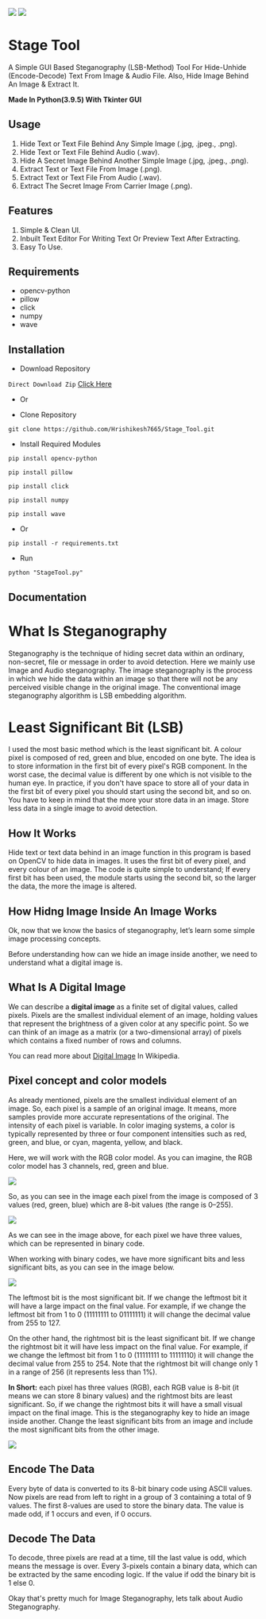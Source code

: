 [![](https://ForTheBadge.com/images/badges/made-with-python.svg)](https://www.python.org/)
[![](https://img.shields.io/badge/Supported%20OS-Windows-blue)](https://www.microsoft.com/en-in/software-download/windows10)


# Stage Tool
A Simple GUI Based Steganography (LSB-Method) Tool For Hide-Unhide (Encode-Decode) Text From Image & Audio File. Also, Hide Image Behind An Image & Extract It.

**Made In Python(3.9.5) With Tkinter GUI**

## Usage

1. Hide Text or Text File Behind Any Simple Image (.jpg, .jpeg., .png). 
2. Hide Text or Text File Behind Audio (.wav).
3. Hide A Secret Image Behind Another Simple Image (.jpg, .jpeg., .png).
4. Extract Text or Text File From Image (.png). 
5. Extract Text or Text File From Audio (.wav). 
6. Extract The Secret Image From Carrier Image (.png).


## Features 

1. Simple & Clean UI.
2. Inbuilt Text Editor For Writing Text Or Preview Text After Extracting.
3. Easy To Use.


## Requirements

- opencv-python
- pillow
- click
- numpy
- wave


## Installation

- Download Repository

`Direct Download Zip` [Click Here](https://codeload.github.com/Hrishikesh7665/Stage_Tool/zip/refs/heads/main)

- Or

- Clone Repository

```
git clone https://github.com/Hrishikesh7665/Stage_Tool.git
```

- Install Required Modules

```
pip install opencv-python
```
```
pip install pillow
```
```
pip install click
```
```
pip install numpy
```
```
pip install wave
```

- Or

```
pip install -r requirements.txt
```

- Run

```
python "StageTool.py"
```



## Documentation

What Is Steganography
=====================

Steganography is the technique of hiding secret data within an ordinary, non-secret, file or message in order to avoid detection. Here we mainly use Image and Audio steganography.
			The image steganography is the process in which we hide the data within an image so that there will not be any perceived visible change in the original image. The conventional image steganography algorithm is LSB embedding algorithm.


Least Significant Bit (LSB)
===========================

I used the most basic method which is the least significant bit. A colour pixel is composed of red, green and blue, encoded on one byte. The idea is to store information in the first bit of every pixel's RGB component. In the worst case, the decimal value is different by one which is not visible to the human eye. In practice, if you don't have space to store all of your data in the first bit of every pixel you should start using the second bit, and so on. You have to keep in mind that the more your store data in an image. Store less data in a single image to avoid detection.

How It Works
------------

Hide text or text data behind in an image function in this program is based on OpenCV to hide data in images. It uses the first bit of every pixel, and every colour of an image. The code is quite simple to understand; If every first bit has been used, the module starts using the second bit, so the larger the data, the more the image is altered.


How Hidng Image Inside An Image Works
-------------------------------------

Ok, now that we know the basics of steganography, let’s learn some simple image processing concepts.

Before understanding how can we hide an image inside another, we need to understand what a digital image is.

What Is A Digital Image
-----------------------

We can describe a **digital image** as a finite set of digital values, called pixels. Pixels are the smallest individual element of an image, holding values that represent the brightness of a given color at any specific point. So we can think of an image as a matrix (or a two-dimensional array) of pixels which contains a fixed number of rows and columns.

You can read more about [Digital Image](https://en.wikipedia.org/wiki/Digital_image) In Wikipedia.


Pixel concept and color models
------------------------------

As already mentioned, pixels are the smallest individual element of an image. So, each pixel is a sample of an original image. It means, more samples provide more accurate representations of the original. The intensity of each pixel is variable. In color imaging systems, a color is typically represented by three or four component intensities such as red, green, and blue, or cyan, magenta, yellow, and black.

Here, we will work with the RGB color model. As you can imagine, the RGB color model has 3 channels, red, green and blue.

![](Extras/Resources1.jpg)

So, as you can see in the image each pixel from the image is composed of 3 values (red, green, blue) which are 8-bit values (the range is 0–255).

![](Extras/Resources2.jpg)

As we can see in the image above, for each pixel we have three values, which can be represented in binary code.

When working with binary codes, we have more significant bits and less significant bits, as you can see in the image below.

![](Extras/Resources3.jpg)

The leftmost bit is the most significant bit. If we change the leftmost bit it will have a large impact on the final value. For example, if we change the leftmost bit from 1 to 0 (11111111 to 01111111) it will change the decimal value from 255 to 127.

On the other hand, the rightmost bit is the least significant bit. If we change the rightmost bit it will have less impact on the final value. For example, if we change the leftmost bit from 1 to 0 (11111111 to 11111110) it will change the decimal value from 255 to 254. Note that the rightmost bit will change only 1 in a range of 256 (it represents less than 1%).

**In Short:** each pixel has three values (RGB), each RGB value is 8-bit (it means we can store 8 binary values) and the rightmost bits are least significant. So, if we change the rightmost bits it will have a small visual impact on the final image. This is the steganography key to hide an image inside another. Change the least significant bits from an image and include the most significant bits from the other image.

![](Extras/Resources4.jpg)


Encode The Data
---------------
Every byte of data is converted to its 8-bit binary code using ASCII values. Now pixels are read from left to right in a group of 3 containing a total of 9 values. The first 8-values are used to store the binary data. The value is made odd, if 1 occurs and even, if 0 occurs.

Decode The Data
---------------
To decode, three pixels are read at a time, till the last value is odd, which means the message is over. Every 3-pixels contain a binary data, which can be extracted by the same encoding logic. If the value if odd the binary bit is 1 else 0.


Okay that's pretty much for Image Steganography, lets talk about Audio Steganography. 

